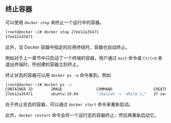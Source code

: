 ## 终止容器

可以使用 `docker stop` 来终止一个运行中的容器。

```bash
[root@docker ~]# docker stop 27ee12a35471
27ee12a35471
```

此外，当 Docker 容器中指定的应用终结时，容器也自动终止。

例如对于上一章节中只启动了一个终端的容器，用户通过 `exit` 命令或 `Ctrl+d` 来退出终端时，所创建的容器立刻终止。

终止状态的容器可以用 `docker ps -a` 命令看到。例如

```bash
[root@docker ~]# docker ps -a
CONTAINER ID        IMAGE               COMMAND                  CREATED             STATUS                       PORTS               NAMES
27ee12a35471        ubuntu:18.04        "/bin/sh -c 'while t…"   37 seconds ago      Exited (137) 8 seconds ago                       competent_albattani                         backstabbing_pike
```

处于终止状态的容器，可以通过 `docker start` 命令来重新启动。

此外，`docker restart` 命令会将一个运行态的容器终止，然后再重新启动它。

